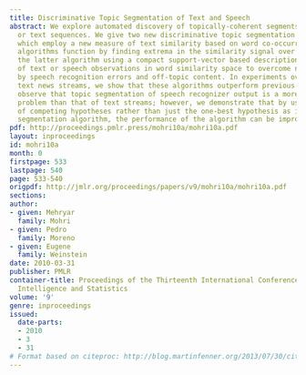 ```yaml
---
title: Discriminative Topic Segmentation of Text and Speech
abstract: We explore automated discovery of topically-coherent segments in speech
  or text sequences. We give two new discriminative topic segmentation algorithms
  which employ a new measure of text similarity based on word co-occurrence. Both
  algorithms function by finding extrema in the similarity signal over the text, with
  the latter algorithm using a compact support-vector based description of a window
  of text or speech observations in word similarity space to overcome noise introduced
  by speech recognition errors and off-topic content. In experiments over speech and
  text news streams, we show that these algorithms outperform previous methods. We
  observe that topic segmentation of speech recognizer output is a more difficult
  problem than that of text streams; however, we demonstrate that by using a lattice
  of competing hypotheses rather than just the one-best hypothesis as input to the
  segmentation algorithm, the performance of the algorithm can be improved.
pdf: http://proceedings.pmlr.press/mohri10a/mohri10a.pdf
layout: inproceedings
id: mohri10a
month: 0
firstpage: 533
lastpage: 540
page: 533-540
origpdf: http://jmlr.org/proceedings/papers/v9/mohri10a/mohri10a.pdf
sections: 
author:
- given: Mehryar
  family: Mohri
- given: Pedro
  family: Moreno
- given: Eugene
  family: Weinstein
date: 2010-03-31
publisher: PMLR
container-title: Proceedings of the Thirteenth International Conference on Artificial
  Intelligence and Statistics
volume: '9'
genre: inproceedings
issued:
  date-parts:
  - 2010
  - 3
  - 31
# Format based on citeproc: http://blog.martinfenner.org/2013/07/30/citeproc-yaml-for-bibliographies/
---
```

